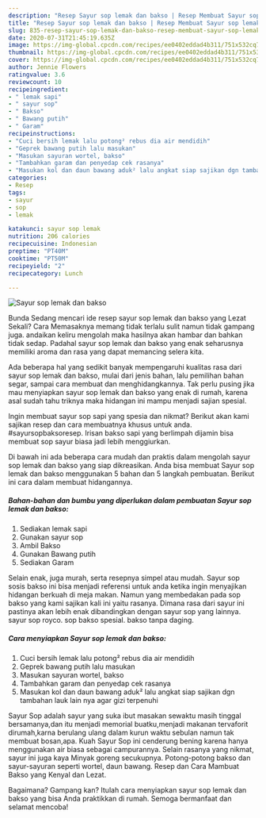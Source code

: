 ```yaml
---
description: "Resep Sayur sop lemak dan bakso | Resep Membuat Sayur sop lemak dan bakso Yang Mudah Dan Praktis"
title: "Resep Sayur sop lemak dan bakso | Resep Membuat Sayur sop lemak dan bakso Yang Mudah Dan Praktis"
slug: 835-resep-sayur-sop-lemak-dan-bakso-resep-membuat-sayur-sop-lemak-dan-bakso-yang-mudah-dan-praktis
date: 2020-07-31T21:45:19.635Z
image: https://img-global.cpcdn.com/recipes/ee0402eddad4b311/751x532cq70/sayur-sop-lemak-dan-bakso-foto-resep-utama.jpg
thumbnail: https://img-global.cpcdn.com/recipes/ee0402eddad4b311/751x532cq70/sayur-sop-lemak-dan-bakso-foto-resep-utama.jpg
cover: https://img-global.cpcdn.com/recipes/ee0402eddad4b311/751x532cq70/sayur-sop-lemak-dan-bakso-foto-resep-utama.jpg
author: Jennie Flowers
ratingvalue: 3.6
reviewcount: 10
recipeingredient:
- " lemak sapi"
- " sayur sop"
- " Bakso"
- " Bawang putih"
- " Garam"
recipeinstructions:
- "Cuci bersih lemak lalu potong² rebus dia air mendidih"
- "Geprek bawang putih lalu masukan"
- "Masukan sayuran wortel, bakso"
- "Tambahkan garam dan penyedap cek rasanya"
- "Masukan kol dan daun bawang aduk² lalu angkat siap sajikan dgn tambahan lauk lain nya agar gizi terpenuhi"
categories:
- Resep
tags:
- sayur
- sop
- lemak

katakunci: sayur sop lemak 
nutrition: 206 calories
recipecuisine: Indonesian
preptime: "PT40M"
cooktime: "PT50M"
recipeyield: "2"
recipecategory: Lunch

---
```



![Sayur sop lemak dan bakso](https://img-global.cpcdn.com/recipes/ee0402eddad4b311/751x532cq70/sayur-sop-lemak-dan-bakso-foto-resep-utama.jpg)

Bunda Sedang mencari ide resep sayur sop lemak dan bakso yang Lezat Sekali? Cara Memasaknya memang tidak terlalu sulit namun tidak gampang juga. andaikan keliru mengolah maka hasilnya akan hambar dan bahkan tidak sedap. Padahal sayur sop lemak dan bakso yang enak seharusnya memiliki aroma dan rasa yang dapat memancing selera kita.

Ada beberapa hal yang sedikit banyak mempengaruhi kualitas rasa dari sayur sop lemak dan bakso, mulai dari jenis bahan, lalu pemilihan bahan segar, sampai cara membuat dan menghidangkannya. Tak perlu pusing jika mau menyiapkan sayur sop lemak dan bakso yang enak di rumah, karena asal sudah tahu triknya maka hidangan ini mampu menjadi sajian spesial.

Ingin membuat sayur sop sapi yang spesia dan nikmat? Berikut akan kami sajikan resep dan cara membuatnya khusus untuk anda. #sayursopbaksoresep. Irisan bakso sapi yang berlimpah dijamin bisa membuat sop sayur biasa jadi lebih menggiurkan.


Di bawah ini ada beberapa cara mudah dan praktis dalam mengolah sayur sop lemak dan bakso yang siap dikreasikan. Anda bisa membuat Sayur sop lemak dan bakso menggunakan 5 bahan dan 5 langkah pembuatan. Berikut ini cara dalam membuat hidangannya.

<!--inarticleads1-->

##### Bahan-bahan dan bumbu yang diperlukan dalam pembuatan Sayur sop lemak dan bakso:

1. Sediakan  lemak sapi
1. Gunakan  sayur sop
1. Ambil  Bakso
1. Gunakan  Bawang putih
1. Sediakan  Garam


Selain enak, juga murah, serta resepnya simpel atau mudah. Sayur sop sosis bakso ini bisa menjadi referensi untuk anda ketika ingin menyajikan hidangan berkuah di meja makan. Namun yang membedakan pada sop bakso yang kami sajikan kali ini yaitu rasanya. Dimana rasa dari sayur ini pastinya akan lebih enak dibandingkan dengan sayur sop yang lainnya. sayur sop royco. sop bakso spesial. bakso tanpa daging. 

<!--inarticleads2-->

##### Cara menyiapkan Sayur sop lemak dan bakso:

1. Cuci bersih lemak lalu potong² rebus dia air mendidih
1. Geprek bawang putih lalu masukan
1. Masukan sayuran wortel, bakso
1. Tambahkan garam dan penyedap cek rasanya
1. Masukan kol dan daun bawang aduk² lalu angkat siap sajikan dgn tambahan lauk lain nya agar gizi terpenuhi


Sayur Sop adalah sayur yang suka ibut masakan sewaktu masih tinggal bersamanya,dan itu menjadi memorial buatku,menjadi makanan tervaforit dirumah,karna berulang ulang dalam kurun waktu sebulan namun tak membuat bosan,apa. Kuah Sayur Sop ini cenderung bening karena hanya menggunakan air biasa sebagai campurannya. Selain rasanya yang nikmat, sayur ini juga kaya Minyak goreng secukupnya. Potong-potong bakso dan sayur-sayuran seperti wortel, daun bawang. Resep dan Cara Mambuat Bakso yang Kenyal dan Lezat. 

Bagaimana? Gampang kan? Itulah cara menyiapkan sayur sop lemak dan bakso yang bisa Anda praktikkan di rumah. Semoga bermanfaat dan selamat mencoba!
